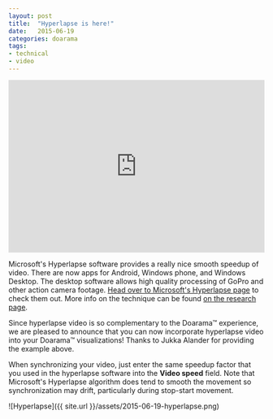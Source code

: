 ```yaml
---
layout: post
title:  "Hyperlapse is here!"
date:   2015-06-19
categories: doarama
tags:
- technical
- video
---
```


[]()

<iframe width="100%" height="340" src="http://www.doarama.com/embed?k=kLMxNpE" frameborder="0" allowfullscreen></iframe>

<br>

Microsoft's Hyperlapse software provides a really nice smooth speedup of video.  There are now apps for Android, Windows phone, and Windows Desktop.  The desktop software allows high quality processing of GoPro and other action camera footage.  [Head over to Microsoft's Hyperlapse page](http://research.microsoft.com/en-us/um/redmond/projects/hyperlapseapps/) to check them out.  More info on the technique can be found [on the research page](http://research.microsoft.com/en-us/um/redmond/projects/hyperlapse/).

Since hyperlapse video is so complementary to the Doarama&trade; experience, we are pleased to announce that you can now incorporate hyperlapse video into your Doarama&trade; visualizations!  Thanks to Jukka Alander for providing the example above.

When synchronizing your video, just enter the same speedup factor that you used in the hyperlapse software into the **Video speed** field.  Note that Microsoft's Hyperlapse algorithm does tend to smooth the movement so synchronization may drift, particularly during stop-start movement.

![Hyperlapse]({{ site.url }}/assets/2015-06-19-hyperlapse.png)

